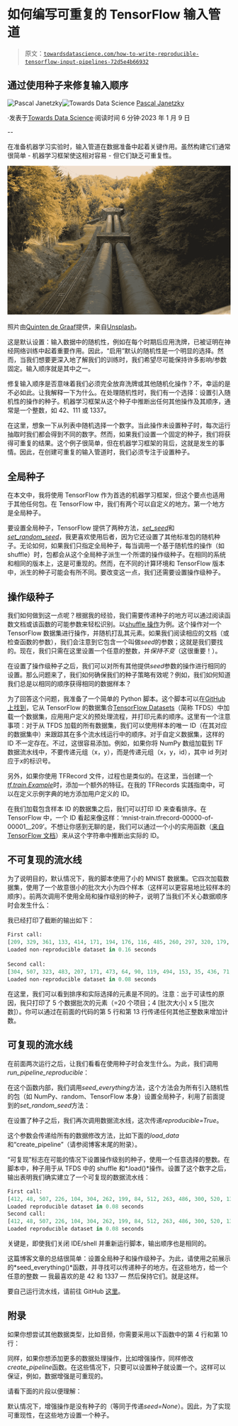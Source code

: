 # 如何编写可重复的 TensorFlow 输入管道

> 原文：[`towardsdatascience.com/how-to-write-reproducible-tensorflow-input-pipelines-72d5e4b66932`](https://towardsdatascience.com/how-to-write-reproducible-tensorflow-input-pipelines-72d5e4b66932)

## 通过使用种子来修复输入顺序

[](https://pascaljanetzky.medium.com/?source=post_page-----72d5e4b66932--------------------------------)![Pascal Janetzky](https://pascaljanetzky.medium.com/?source=post_page-----72d5e4b66932--------------------------------)[](https://towardsdatascience.com/?source=post_page-----72d5e4b66932--------------------------------)![Towards Data Science](https://towardsdatascience.com/?source=post_page-----72d5e4b66932--------------------------------) [Pascal Janetzky](https://pascaljanetzky.medium.com/?source=post_page-----72d5e4b66932--------------------------------)

·发表于[Towards Data Science](https://towardsdatascience.com/?source=post_page-----72d5e4b66932--------------------------------)·阅读时间 6 分钟·2023 年 1 月 9 日

--

在准备机器学习实验时，输入管道在数据准备中起着关键作用。虽然构建它们通常很简单 - 机器学习框架使这相对容易 - 但它们缺乏可重复性。

![](img/9f8ae83ad000df4f9014a188dab704b4.png)

照片由[Quinten de Graaf](https://unsplash.com/@quinten149?utm_source=medium&utm_medium=referral)提供，来自[Unsplash](https://unsplash.com/?utm_source=medium&utm_medium=referral)。

这是默认设置：输入数据中的随机性，例如在每个时期后应用洗牌，已被证明在神经网络训练中起着重要作用。因此，“启用”默认的随机性是一个明显的选择。然而，当我们想要更深入地了解我们的训练时，我们希望尽可能保持许多影响/参数固定。输入顺序就是其中之一。

修复输入顺序是否意味着我们必须完全放弃洗牌或其他随机化操作？不，幸运的是不必如此。让我解释一下为什么。在处理随机性时，我们有一个选择：设置引入随机性的操作的种子。机器学习框架从这个种子中推断出任何其他操作及其顺序，通常是一个整数，如 42、111 或 1337。

在这里，想象一下从列表中随机选择一个数字。当此操作未设置种子时，每次运行抽取时我们都会得到不同的数字。然而，如果我们设置一个固定的种子，我们将获得可重复的结果。这个例子很简单，但在机器学习框架的背后，这就是发生的事情。因此，在创建可重复的输入管道时，我们必须专注于设置种子。

## 全局种子

在本文中，我将使用 TensorFlow 作为首选的机器学习框架，但这个要点也适用于其他任何包。在 TensorFlow 中，我们有两个可以自定义的地方。第一个地方是全局种子。

要设置全局种子，TensorFlow 提供了两种方法，[*set_seed*](https://www.tensorflow.org/api_docs/python/tf/random/set_seed)和[*set_random_seed*](https://www.tensorflow.org/api_docs/python/tf/keras/utils/set_random_seed)，我更喜欢使用后者，因为它还设置了其他标准包的随机种子。无论如何，如果我们只指定全局种子，每当调用一个基于随机性的操作（如 shuffle）时，包都会从这个全局种子派生一个所谓的操作级种子。在相同的系统和相同的版本上，这是可重现的。然而，在不同的计算环境和 TensorFlow 版本中，派生的种子可能会有所不同。要改变这一点，我们还需要设置操作级种子。

## 操作级种子

我们如何做到这一点呢？根据我的经验，我们需要传递种子的地方可以通过阅读函数文档或该函数的可能参数来轻松识别。以[shuffle 操作](https://www.tensorflow.org/api_docs/python/tf/data/Dataset#shuffle)为例。这个操作对一个 TensorFlow 数据集进行操作，并随机打乱其元素。如果我们阅读相应的文档（或检查函数的参数），我们会注意到它包含一个叫做*seed*的参数；这就是我们要找的。现在，我们只需在这里设置一个任意的整数，并*保持不变*（这很重要！）。

在设置了操作级种子之后，我们可以对所有其他提供*seed*参数的操作进行相同的设置。那么问题来了，我们如何确保我们的种子策略有效呢？例如，我们如何知道我们总是以相同的顺序获得相同的数据样本？

为了回答这个问题，我准备了一个简单的 Python 脚本。这个脚本可以在[GitHub 上找到](https://github.com/phrasenmaeher/reproducible_pipelines)，它从 TensorFlow 的数据集合[TensorFlow Datasets](https://www.tensorflow.org/datasets/catalog/overview#all_datasets)（简称 TFDS）中加载一个数据集，应用用户定义的预处理流程，并打印元素的顺序。这里有一个注意事项：对于从 TFDS 加载的所有数据集，我们可以使用样本的唯一 ID（在其对应的数据集中）来跟踪其在多个流水线运行中的顺序。对于自定义数据集，这样的 ID 不一定存在。不过，这很容易添加。例如，如果你将 NumPy 数组加载到 TF 数据流水线中，不要传递元组（x，y），而是传递元组（x，y，id），其中 id 列对应于*x*的标识号。

另外，如果你使用 TFRecord 文件，过程也是类似的。在这里，当创建一个[*tf.train.Example*](https://www.tensorflow.org/api_docs/python/tf/train/Example)时，添加一个额外的特征。在我的 TFRecords 实践指南中，可以在定义示例字典的地方添加用户定义的 ID。

在我们加载包含样本 ID 的数据集之后，我们可以打印 ID 来查看排序。在 TensorFlow 中，一个 ID 看起来像这样：‘mnist-train.tfrecord-00000-of-00001__209’。不想让你感到无聊的是，我们可以通过一个小的实用函数（[来自 TensorFlow 文档](https://www.tensorflow.org/datasets/determinism#finding_the_dataset_examples_ids)）来从这个字符串中推断出实际的 ID。

## 不可复现的流水线

为了说明目的，默认情况下，我的脚本使用了小的 MNIST 数据集。它四次加载数据集，使用了一个故意很小的批次大小为四个样本（这样可以更容易地比较样本的顺序）。前两次调用不使用全局和操作级别的种子，说明了当我们不关心数据顺序时会发生什么：

我已经打印了截断的输出如下：

```py
First call:
[209, 329, 361, 133, 414, 171, 194, 176, 116, 485, 260, 297, 320, 179, 189, 199, 236, 112, 35, 135]
Loaded non-reproducible dataset in 0.16 seconds

Second call:
[304, 507, 323, 483, 207, 171, 473, 64, 90, 119, 494, 153, 35, 436, 71, 259, 307, 464, 173, 22]
Loaded non-reproducible dataset in 0.08 seconds
```

在这里，我们可以看到排序和实际选择的元素是不同的。注意：出于可读性的原因，我只打印了 5 个数据批次的元素（=20 个项目；4 [批次大小] x 5 [批次数]）。你可以通过在前面的代码的第 5 行和第 13 行传递任何其他正整数来增加计数。

## 可复现的流水线

在前面两次运行之后，让我们看看在使用种子时会发生什么。为此，我们调用*run_pipeline_reproducible*：

在这个函数内部，我们调用*seed_everything*方法，这个方法会为所有引入随机性的包（如 NumPy、random、TensorFlow 本身）设置全局种子，利用了前面提到的*set_random_seed*方法：

在设置了种子之后，我们再次调用数据流水线，这次传递*reproducible=True*。

这个参数会传递给所有的数据修改方法，比如下面的*load_data*和“create_pipeline”（请参阅博客末尾的附录）。

“可复现”标志在可能的情况下设置操作级别的种子，使用一个任意选择的整数。在脚本中，种子用于从 TFDS 中的 shuffle 和*.load()*操作。设置了这个数字之后，输出表明我们确实建立了一个可复现的数据流水线：

```py
First call:
[412, 48, 507, 226, 104, 304, 262, 199, 84, 512, 263, 486, 300, 520, 134, 381, 7, 275, 149, 240]
Loaded reproducible dataset in 0.08 seconds
Second call:
[412, 48, 507, 226, 104, 304, 262, 199, 84, 512, 263, 486, 300, 520, 134, 381, 7, 275, 149, 240]
Loaded reproducible dataset in 0.08 seconds
```

关键是，即使我们关闭 IDE/shell 并重新运行脚本，输出顺序也是相同的。

这篇博客文章的总结很简单：设置全局种子和操作级种子。为此，请使用之前展示的*seed_everything()*函数，并寻找可以传递种子的地方。在这些地方，给一个任意的整数 — 我最喜欢的是 42 和 1337 — 然后保持它们。就是这样。

要自己运行流水线，请前往 GitHub [这里](https://github.com/phrasenmaeher/reproducible_pipelines)。

## 附录

如果你想尝试其他数据类型，比如音频，你需要采用以下函数中的第 4 行和第 10 行：

同样，如果你想添加更多的数据处理操作，比如增强操作，同样修改*create_pipeline*函数。在这些情况下，只要可以设置种子就设置一个。这样可以保证，例如，数据增强是可重现的。

请看下面的片段以便理解：

默认情况下，增强操作是没有种子的（等同于传递*seed=None*）。因此，为了实现可重现性，在这些地方设置一个种子。
